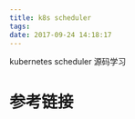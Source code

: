 ```yaml
---
title: k8s scheduler
tags:
date: 2017-09-24 14:18:17
---
```


kubernetes scheduler 源码学习
<!--more-->

# 参考链接 

